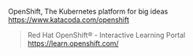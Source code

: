 

OpenShift, The Kubernetes platform for big ideas https://www.katacoda.com/openshift
>  Red Hat OpenShift® - Interactive Learning Portal https://learn.openshift.com/

